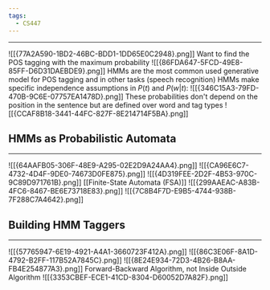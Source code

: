 ```yaml
---
tags:
  - CS447
---
```

---
![[{77A2A590-1BD2-46BC-BDD1-1DD65E0C2948}.png]]
Want to find the POS tagging with the maximum probability
![[{86FDA647-5FCD-49E8-85FF-D6D31DAEBDE9}.png]]
HMMs are the most common used generative model for POS tagging and in other tasks (speech recognition)
HMMs make specific independence assumptions in $P(t)$ and $P(w | t)$:
![[{346C15A3-79FD-470B-9C6E-07757EA1478D}.png]]
These probabilities don't depend on the position in the sentence but are defined over word and tag types
![[{CCAF8B18-3441-44FC-827F-8E214714F5BA}.png]]

## HMMs as Probabilistic Automata
---
![[{64AAFB05-306F-48E9-A295-02E2D9A24AA4}.png]]
![[{CA96E6C7-4732-4D4F-9DE0-74673D0FE875}.png]]
![[{4D319FEE-2D2F-4B53-970C-9C89D971761B}.png]]
[[Finite-State Automata (FSA)]]
![[{299AAEAC-A83B-4FC6-8467-BE6E73718E83}.png]]
![[{7C8B4F7D-E9B5-4744-938B-7F288C7A4642}.png]]

## Building HMM Taggers
---
![[{57765947-6E19-4921-A4A1-3660723F412A}.png]]
![[{86C3E06F-8A1D-4792-B2FF-117B52A7845C}.png]]
![[{8E24E934-72D3-4B26-B8AA-FB4E254877A3}.png]]
Forward-Backward Algorithm, not Inside Outside Algorithm
![[{3353CBEF-ECE1-41CD-8304-D60052D7A82F}.png]]


